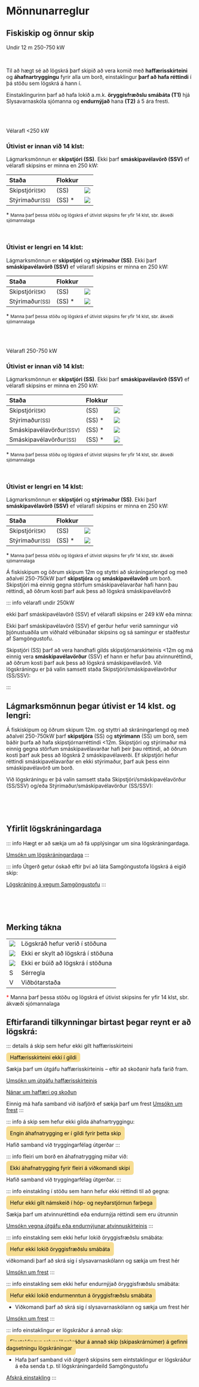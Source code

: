 # Mönnunarreglur 

## Fiskiskip og önnur skip

<span class="badge blue">Undir 12 m </span>
<span class="badge yellow ml-3">250-750 kW</span>

<br/>

Til að hægt sé að lögskrá þarf skipið að vera komið með **haffærisskírteini** og **áhafnartryggingu** fyrir alla um borð, einstaklingur **þarf að hafa réttindi** í þá stöðu sem lögskrá á hann í. 

Einstaklingurinn þarf að hafa lokið a.m.k. **öryggisfræðslu smábáta (T1)** hjá Slysavarnaskóla sjómanna og **endurnýjað** hana **(T2)**  á 5 ára fresti.

<br/>
<br/>

<span class="badge dark">Vélarafl <250 kW</span>


### Útivist er innan við 14 klst:

Lágmarksmönnun er **skipstjóri (SS)**. Ekki þarf **smáskipavélavörð (SSV)** ef vélarafl skipsins er minna en 250 kW:

|  Staða   |  Flokkur   |    |  
|:-----------|:-----------|:-----------|
| <span class="badge-big">Skipstjóri<small class="ml-3">(SK)</small></span>    |  <span class="badge-big gray  ml-3">(SS) </span> | <img src='/logskraning/images/icon_check.png' class="icon-small ml-3"> |
| <span class="badge-big">Stýrimaður<small class="ml-3">(SS)</small></span>    |  <span class="badge-big gray  ml-3">(SS) <span class="ml-3 font-red">*</span></span> | <img src='/logskraning/images/icon_question.png' class="icon-small ml-3"> |


<span class="ml-3 font-red">*</span> <small>Manna þarf þessa stöðu og lögskrá ef útivist skipsins fer yfir 14 klst, sbr. ákveði sjómannalaga
</small>

<br/>

### Útivist er lengri en 14 klst:

Lágmarksmönnun er **skipstjóri** og **stýrimaður (SS)**. Ekki þarf **smáskipavélavörð (SSV)** ef vélarafl skipsins er minna en 250 kW:

|  Staða   |  Flokkur   |    |  
|:-----------|:-----------|:-----------|
| <span class="badge-big1">Skipstjóri<small class="ml-3">(SK)</small></span>    |  <span class="badge-big gray1  ml-3">(SS) </span> | <img src='/logskraning/images/icon_check.png' class="icon-small"> |
| <span class="badge-big">Stýrimaður<small class="ml-3">(SS)</small></span>    |  <span class="badge-big gray1  ml-3">(SS) <span class="ml-3 font-red">*</span></span> | <img src='/logskraning/images/icon_question.png' class="icon-small"> |


<span class="ml-3 font-red">*</span> <small>Manna þarf þessa stöðu og lögskrá ef útivist skipsins fer yfir 14 klst, sbr. ákveði sjómannalaga
</small>


<br/>
<br/>

<span class="badge dark">Vélarafl 250-750 kW</span>


### Útivist er innan við 14 klst:

Lágmarksmönnun er **skipstjóri (SS)**. Ekki þarf **smáskipavélavörð (SSV)** ef vélarafl skipsins er minna en 250 kW:

|  Staða   |  Flokkur   |    |  
|:-----------|:-----------|:-----------|
| <span class="badge-big">Skipstjóri<small class="ml-3">(SK)</small></span>    |  <span class="badge-big gray  ml-3">(SS) </span> | <img src='/logskraning/images/icon_check.png' class="icon-small ml-3"> |
| <span class="badge-big">Stýrimaður<small class="ml-3">(SS)</small></span>    |  <span class="badge-big gray  ml-3">(SS) <span class="ml-3 font-red">*</span></span> | <img src='/logskraning/images/icon_question.png' class="icon-small ml-3"> |
| <span class="badge-big">Smáskipavélavörður<small class="ml-3">(SSV)</small></span>    |  <span class="badge-big gray  ml-3">(SS) <span class="ml-3 font-red">*</span></span> | <img src='/logskraning/images/icon_warn.png' class="icon-small ml-3"> |
| <span class="badge-big">Smáskipavélavörður<small class="ml-3">(SS)</small></span>    |  <span class="badge-big gray  ml-3">(SS) <span class="ml-3 font-red">*</span></span> | <img src='/logskraning/images/icon_question.png' class="icon-small ml-3"> |


<span class="ml-3 font-red">*</span> <small>Manna þarf þessa stöðu og lögskrá ef útivist skipsins fer yfir 14 klst, sbr. ákveði sjómannalaga
</small>

<br/>

### Útivist er lengri en 14 klst:

Lágmarksmönnun er **skipstjóri** og **stýrimaður (SS)**. Ekki þarf **smáskipavélavörð (SSV)** ef vélarafl skipsins er minna en 250 kW:

|  Staða   |  Flokkur   |    |  
|:-----------|:-----------|:-----------|
| <span class="badge-big">Skipstjóri<small class="ml-3">(SK)</small></span>    |  <span class="badge-big gray  ml-3">(SS) </span> | <img src='/logskraning/images/icon_check.png' class="icon-small ml-3"> |
| <span class="badge-big">Stýrimaður<small class="ml-3">(SS)</small></span>    |  <span class="badge-big gray  ml-3">(SS) <span class="ml-3 font-red">*</span></span> | <img src='/logskraning/images/icon_question.png' class="icon-small ml-3"> |


<span class="ml-3 font-red">*</span> <small>Manna þarf þessa stöðu og lögskrá ef útivist skipsins fer yfir 14 klst, sbr. ákveði sjómannalaga
</small>







Á fiskiskipum og öðrum skipum 12m og styttri að skráningarlengd og með aðalvél 250-750kW þarf **skipstjóra** og **smáskipavélavörð** um borð. Skipstjóri má einnig gegna störfum smáskipavélavarðar hafi hann þau réttindi, að öðrum kosti þarf auk þess að lögskrá smáskipavélavörð


::: info vélarafl undir 250kW

ekki þarf smáskipavélavörð (SSV) ef vélarafl skipsins er 249 kW eða minna:


Ekki þarf smáskipavélavörð (SSV) ef gerður hefur verið samningur við þjónustuaðila um viðhald vélbúnaðar skipsins og sá samingur er staðfestur af Samgöngustofu.


Skipstjóri (SS) þarf að vera handhafi gilds skipstjórnarskírteinis <12m og má einnig vera **smáskipavélavörður** (SSV) ef hann er hefur þau atvinnuréttindi, að öðrum kosti þarf auk þess að lögskrá smáskipavélavörð. Við lögskráningu er þá valin samsett staða Skipstjóri/smáskipavélavörður (SS/SSV): 

:::



## Lágmarksmönnun þegar útivist er 14 klst. og lengri: 

Á fiskiskipum og öðrum skipum 12m. og styttri að skráningarlengd og með aðalvél 250-750kW þarf **skipstjóra** (SS) og **stýrimann** (SS) um borð, sem báðir þurfa að hafa skipstjórnarréttindi <12m. Skipstjóri og stýrimaður má einnig gegna störfum smáskipavélavarðar hafi þeir þau réttindi, að öðrum kosti þarf auk þess að lögskrá 2 smáskipavélaverði. Ef skipstjóri hefur réttindi smáskipavélavarðar en ekki stýrimaður, þarf auk þess einn smáskipavélavörð um borð.

Við lögskráningu er þá valin samsett staða Skipstjóri/smáskipavélavörður (SS/SSV) og/eða Stýrimaður/smáskipavélavörður (SS/SSV): 



<br/>
<br/>
<br/>

## Yfirlit lögskráningardaga

::: info Hægt er að sækja um að fá upplýsingar um sína lögskráningardaga. 

[Umsókn um lögskráningardaga](https://innskraning.island.is/?id=eydubl.samgongustofa.is&AuthID=cef48d4a-77a0-443f-aabf-5cfad1db602b)
:::

::: info Útgerð getur óskað eftir því að láta Samgöngustofa lögskrá á eigið skip:

[Lögskráning á vegum Samgöngustofu](https://eydublod.samgongustofa.is/27635895003040018549)
:::


<br/>
<br/>
<br/>

## Merking tákna

|  |  |
|:----|:----|
| <img src='/logskraning/images/icon_check.png' class="icon-small">| Lögskráð hefur verið í stöðuna |
| <img src='/logskraning/images/icon_question.png' class="icon-small">| Ekki er skylt að lögskrá í stöðuna |
| <img src='/logskraning/images/icon_warn.png' class="icon-small">| Ekki er búið að lögskrá í stöðuna |
| <span class="badge-big " style="color: var(--s-blue)">S</span>| Sérregla |
| <span class="badge-big " style="color: var(--s-green)">V</span>| Viðbótarstaða |








<span style="color: red">*</span> Manna þarf þessa stöðu og lögskrá ef útivist skipsins fer yfir 14 klst, sbr. ákvæði sjómannalaga







## Eftirfarandi tilkynningar birtast þegar reynt er að lögskrá: 


::: details á skip sem hefur ekki gilt haffærisskírteini

<span style="background: #F7DD92; color: black; padding: 4px 10px; border-radius: 6px;">Haffærisskírteini ekki í gildi</span>

Sækja þarf um útgáfu haffærisskírteinis – eftir að skoðanir hafa farið fram.

[Umsókn um útgáfu haffærisskírteinis](https://eydublod.samgongustofa.is/20635888850250541156)

[Nánar um haffæri og skoðun](https://www.samgongustofa.is/siglingar/krofur-til-skipa/haffaeri-og-skodun)

Einnig má hafa samband við ísafjörð ef sækja þarf um frest
[Umsókn um frest](mailto:isafjordur@samgongustofa.is)
:::





::: info á skip sem hefur ekki gilda áhafnartryggingu:

<span style="background: #F7DD92; color: black; padding: 10px; border-radius: 6px;">Engin áhafnatrygging er í gildi fyrir þetta skip</span>

Hafið samband við tryggingarfélag útgerðar
:::



::: info fleiri um borð en áhafnatrygging miðar við:

<span style="background: #F7DD92; color: black; padding: 10px; border-radius: 6px;">Ekki áhafnatrygging fyrir fleiri á viðkomandi skipi</span>

Hafið samband við tryggingarfélag útgerðar.
:::


::: info einstakling í stöðu sem hann hefur ekki réttindi til að gegna:

<span style="background: #F7DD92; color: black; padding: 10px; border-radius: 6px;">Hefur ekki gilt námskeið í hóp- og neyðarstjórnun farþega</span>

Sækja þarf um atvinnuréttindi eða endurnýja réttindi sem eru útrunnin

[Umsókn vegna útgáfu eða endurnýjunar atvinnuskírteinis](https://innskraning.island.is/?id=eydubl.samgongustofa.is&AuthID=6caee0c5-67d3-4076-b477-d67f4d00df14)
:::


::: info einstakling sem ekki hefur lokið öryggisfræðslu smábáta: 

<span style="background: #F7DD92; color: black; padding: 10px; border-radius: 6px;">Hefur ekki lokið öryggisfræðslu smábáta</span>

viðkomandi þarf að skrá sig í slysavarnaskólann og sækja um frest hér 

[Umsókn um frest](https://eydublod.samgongustofa.is/26635894123012325331)
:::


::: info einstakling sem ekki hefur endurnýjað öryggisfræðslu smábáta:

<span style="background: #F7DD92; color: black; padding: 10px; border-radius: 6px;">Hefur ekki lokið endurmenntun á öryggisfræðslu smábáta</span>

- Viðkomandi þarf að skrá sig í slysavarnaskólann og sækja um frest hér 

[Umsókn um frest](https://eydublod.samgongustofa.is/26635894123012325331)
:::



::: info einstaklingur er lögskráður á annað skip:

<span style="background: #F7DD92; color: black; padding: 10px; border-radius: 6px;">Einstaklingur er/var lögskráður á annað skip (skipaskrárnúmer) á gefinni dagsetningu lögskráningar</span>

- Hafa þarf samband við útgerð skipsins sem eintstaklingur er lögskráður á eða senda t.p. til lögskráningardeild Samgöngustofu 

[Afskrá einstakling](mailto:logskraning@samgongustofa.is)
:::




